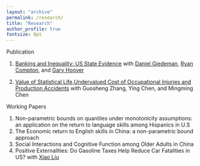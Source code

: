 ```yaml
---
layout: "archive"
permalink: /research/
title: "Research"
author_profile: true
fontsize: 8pt
---
```


Publication

1. [Banking and Inequality: US State Evidence](https://www.tandfonline.com/doi/pdf/10.1016/j.soscij.2018.07.002?needAccess=true) with [Daniel Giedeman](https://www.gvsu.edu/seidman/facultystaff-directory-195.htm?recordId_1=7301B0CC-6EC1-669E-763A804E0CAD3C75), [Ryan Compton](https://ryancompton.wordpress.com/), and [Gary Hoover](https://sites.google.com/site/garyhoovereconomics/)

2. [Value of Statistical Life,Undervalued Cost of Occupational Injuries and Production Accidents](http://www.erj.cn/en/IssueInfo.aspx?m=20181008131700163948) with Guosheng Zhang, Ying Chen, and Mingming Chen

Working Papers
1. Non-parametric bounds on quantiles under monotonicity assumptions: an application on the return to language skills among Hispanics in U.S
2. The Economic return to English skills in China: a non-parametric bound approach
3. Social Interactions and Cognitive Function among Older Adults in China
4. Positive Externalities: Do Gasoline Taxes Help Reduce Car Fatalities in US? with [Xiao Liu](https://econxiaoliu.weebly.com/)

